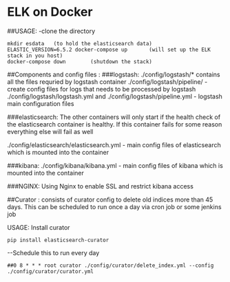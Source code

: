 # ELK on Docker
##USAGE:
-clone the directory
```
mkdir esdata   (to hold the elasticsearch data)
ELASTIC_VERSION=6.5.2 docker-compose up       (will set up the ELK stack in you host)
docker-compose down        (shutdown the stack)
```


##Components and config files :
###logstash:
./config/logstash/*  contains all the files requried by logstash container
./config/logstash/pipeline/     -  create config files for logs that needs to be processed by logstash
./config/logstash/logstash.yml  and ./config/logstash/pipeline.yml      -   logstash main configuration files

###elasticsearch:
  The other containers will only start if the health check of the elasticsearch container is healthy. If this container fails for some reason everything else will fail as well

./config/elasticsearch/elasticsearch.yml    -  main config files of elasticsearch which is mounted into the container


###kibana:
./config/kibana/kibana.yml    -  main config files of kibana which is mounted into the container


###NGINX:
  Using Nginx to enable SSL and restrict kibana access


##Curator :
consists of curator config to delete old indices more than 45 days. This can be scheduled to run once a day via cron job or some jenkins job

USAGE:
Install curator
```
pip install elasticsearch-curator
```
--Schedule this to run every day
```
##0 8 * * * root curator ./config/curator/delete_index.yml --config  ./config/curator/curator.yml
```
